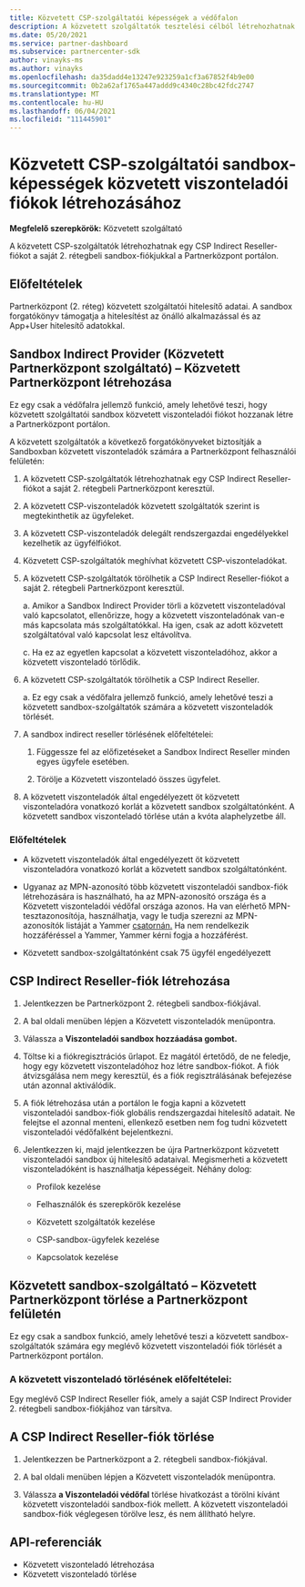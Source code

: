 ```yaml
---
title: Közvetett CSP-szolgáltatói képességek a védőfalon
description: A közvetett szolgáltatók tesztelési célból létrehozhatnak közvetett viszonteladókat a tesztkészletben.
ms.date: 05/20/2021
ms.service: partner-dashboard
ms.subservice: partnercenter-sdk
author: vinayks-ms
ms.author: vinayks
ms.openlocfilehash: da35dadd4e13247e923259a1cf3a67852f4b9e00
ms.sourcegitcommit: 0b2a62af1765a447addd9c4340c28bc42fdc2747
ms.translationtype: MT
ms.contentlocale: hu-HU
ms.lasthandoff: 06/04/2021
ms.locfileid: "111445901"
---
```

# <a name="csp-indirect-provider-sandbox-capabilities-for-creating-indirect-reseller-accounts"></a>Közvetett CSP-szolgáltatói sandbox-képességek közvetett viszonteladói fiókok létrehozásához 

**Megfelelő szerepkörök:** Közvetett szolgáltató

A közvetett CSP-szolgáltatók létrehozhatnak egy CSP Indirect Reseller-fiókot a saját 2. rétegbeli sandbox-fiókjukkal a Partnerközpont portálon.


## <a name="prerequisites"></a>Előfeltételek 

Partnerközpont (2. réteg) közvetett szolgáltatói hitelesítő adatai. A sandbox forgatókönyv támogatja a hitelesítést az önálló alkalmazással és az App+User hitelesítő adatokkal. 
 

## <a name="sandbox-indirect-provider--create-sandbox-indirect-reseller-using-the-partner-center-user-interface"></a>Sandbox Indirect Provider (Közvetett Partnerközpont szolgáltató) – Közvetett Partnerközpont létrehozása 

 Ez egy csak a védőfalra jellemző funkció, amely lehetővé teszi, hogy közvetett szolgáltatói sandbox közvetett viszonteladói fiókot hozzanak létre a Partnerközpont portálon.

A közvetett szolgáltatók a következő forgatókönyveket biztosítják a Sandboxban közvetett viszonteladók számára a Partnerközpont felhasználói felületén: 

1. A közvetett CSP-szolgáltatók létrehozhatnak egy CSP Indirect Reseller-fiókot a saját 2. rétegbeli Partnerközpont keresztül.
2. A közvetett CSP-viszonteladók közvetett szolgáltatók szerint is megtekinthetik az ügyfeleket. 

1. A közvetett CSP-viszonteladók delegált rendszergazdai engedélyekkel kezelhetik az ügyfélfiókot.

1. Közvetett CSP-szolgáltatók meghívhat közvetett CSP-viszonteladókat.
 
1. A közvetett CSP-szolgáltatók törölhetik a CSP Indirect Reseller-fiókot a saját 2. rétegbeli Partnerközpont keresztül.

    a.  Amikor a Sandbox Indirect Provider törli a közvetett viszonteladóval való kapcsolatot, ellenőrizze, hogy a közvetett viszonteladónak van-e más kapcsolata más szolgáltatókkal. Ha igen, csak az adott közvetett szolgáltatóval való kapcsolat lesz eltávolítva.

    c. Ha ez az egyetlen kapcsolat a közvetett viszonteladóhoz, akkor a közvetett viszonteladó törlődik.

1. A közvetett CSP-szolgáltatók törölhetik a CSP Indirect Reseller.

    a. Ez egy csak a védőfalra jellemző funkció, amely lehetővé teszi a közvetett sandbox-szolgáltatók számára a közvetett viszonteladók törlését.
     
1. A sandbox indirect reseller törlésének előfeltételei:

    1. Függessze fel az előfizetéseket a Sandbox Indirect Reseller minden egyes ügyfele esetében.

    1. Törölje a Közvetett viszonteladó összes ügyfelet.

1. A közvetett viszonteladók által engedélyezett öt közvetett viszonteladóra vonatkozó korlát a közvetett sandbox szolgáltatónként. A közvetett sandbox viszonteladó törlése után a kvóta alaphelyzetbe áll.

### <a name="pre-requisites"></a>Előfeltételek

- A közvetett viszonteladók által engedélyezett öt közvetett viszonteladóra vonatkozó korlát a közvetett sandbox szolgáltatónként. 

- Ugyanaz az MPN-azonosító több közvetett viszonteladói sandbox-fiók létrehozására is használható, ha az MPN-azonosító országa és a Közvetett viszonteladói védőfal országa azonos. Ha van elérhető MPN-tesztazonosítója, használhatja, vagy le tudja szerezni az MPN-azonosítók listáját a Yammer [csatornán.]( https://www.yammer.com/cloudpartnercommunity/#/files/929991598080 ) Ha nem rendelkezik hozzáféréssel a Yammer, Yammer kérni fogja a hozzáférést.
 
- Közvetett sandbox-szolgáltatónként csak 75 ügyfél engedélyezett

## <a name="create-csp-indirect-reseller-sandbox-account"></a>CSP Indirect Reseller-fiók létrehozása

1. Jelentkezzen be Partnerközpont 2. rétegbeli sandbox-fiókjával. 

2. A bal oldali menüben lépjen a Közvetett viszonteladók menüpontra. 

3. Válassza a **Viszonteladói sandbox hozzáadása gombot.** 

4. Töltse ki a fiókregisztrációs űrlapot. Ez magától értetődő, de ne feledje, hogy egy közvetett viszonteladóhoz hoz létre sandbox-fiókot. A fiók átvizsgálása nem megy keresztül, és a fiók regisztrálásának befejezése után azonnal aktiválódik.  

5. A fiók létrehozása után a portálon le fogja kapni a közvetett viszonteladói sandbox-fiók globális rendszergazdai hitelesítő adatait. Ne felejtse el azonnal menteni, ellenkező esetben nem fog tudni közvetett viszonteladói védőfalként bejelentkezni. 

6. Jelentkezzen ki, majd jelentkezzen be újra Partnerközpont közvetett viszonteladói sandbox új hitelesítő adataival. Megismerheti a közvetett viszonteladóként is használhatja képességeit. Néhány dolog:  

    - Profilok kezelése  

    - Felhasználók és szerepkörök kezelése 

    - Közvetett szolgáltatók kezelése 

    - CSP-sandbox-ügyfelek kezelése 

    - Kapcsolatok kezelése
    
     
## <a name="sandbox-indirect-provider--delete-sandbox-indirect-reseller-using-the-partner-center-user-interface"></a>Közvetett sandbox-szolgáltató – Közvetett Partnerközpont törlése a Partnerközpont felületén

 Ez egy csak a sandbox funkció, amely lehetővé teszi a közvetett sandbox-szolgáltatók számára egy meglévő közvetett viszonteladói fiók törlését a Partnerközpont portálon. 

### <a name="pre-requisites-to-delete-sandbox-indirect-reseller"></a>A közvetett viszonteladó törlésének előfeltételei:

Egy meglévő CSP Indirect Reseller fiók, amely a saját CSP Indirect Provider 2. rétegbeli sandbox-fiókjához van társítva.  
 

## <a name="delete-csp-indirect-reseller-sandbox-account"></a>A CSP Indirect Reseller-fiók törlése

1. Jelentkezzen be Partnerközpont a 2. rétegbeli sandbox-fiókjával. 

2. A bal oldali menüben lépjen a Közvetett viszonteladók menüpontra. 

3. Válassza **a Viszonteladói védőfal** törlése hivatkozást a törölni kívánt közvetett viszonteladói sandbox-fiók mellett. A közvetett viszonteladói sandbox-fiók véglegesen törölve lesz, és nem állítható helyre. 

## <a name="api-references"></a>API-referenciák

- Közvetett viszonteladó létrehozása 
- Közvetett viszonteladó törlése 

 

 